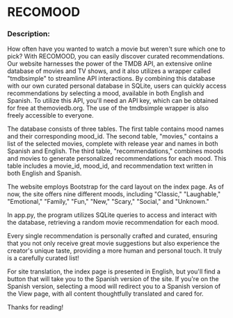 # RECOMOOD

### Description:

How often have you wanted to watch a movie but weren't sure which one to pick? With RECOMOOD, you can easily discover curated recommendations. Our website harnesses the power of the TMDB API, an extensive online database of movies and TV shows, and it also utilizes a wrapper called "tmdbsimple" to streamline API interactions. By combining this database with our own curated personal database in SQLite, users can quickly access recommendations by selecting a mood, available in both English and Spanish. To utilize this API, you'll need an API key, which can be obtained for free at themoviedb.org. The use of the tmdbsimple wrapper is also freely accessible to everyone.

The database consists of three tables. The first table contains mood names and their corresponding mood_id. The second table, "movies," contains a list of the selected movies, complete with release year and names in both Spanish and English. The third table, "recommendations," combines moods and movies to generate personalized recommendations for each mood. This table includes a movie_id, mood_id, and recommendation text written in both English and Spanish.

The website employs Bootstrap for the card layout on the index page. As of now, the site offers nine different moods, including "Classic," "Laughable," "Emotional," "Family," "Fun," "New," "Scary," "Social," and "Unknown."

In app.py, the program utilizes SQLite queries to access and interact with the database, retrieving a random movie recommendation for each mood.

Every single recommendation is personally crafted and curated, ensuring that you not only receive great movie suggestions but also experience the creator's unique taste, providing a more human and personal touch. It truly is a carefully curated list!

For site translation, the index page is presented in English, but you'll find a button that will take you to the Spanish version of the site. If you're on the Spanish version, selecting a mood will redirect you to a Spanish version of the View page, with all content thoughtfully translated and cared for.

Thanks for reading!
